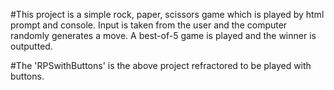 #This project is a simple rock, paper, scissors game which is played by html prompt and console. Input is taken from the user and the computer randomly generates a move. A best-of-5 game is played and the winner is outputted.

#The 'RPSwithButtons' is the above project refractored to be played with buttons.
